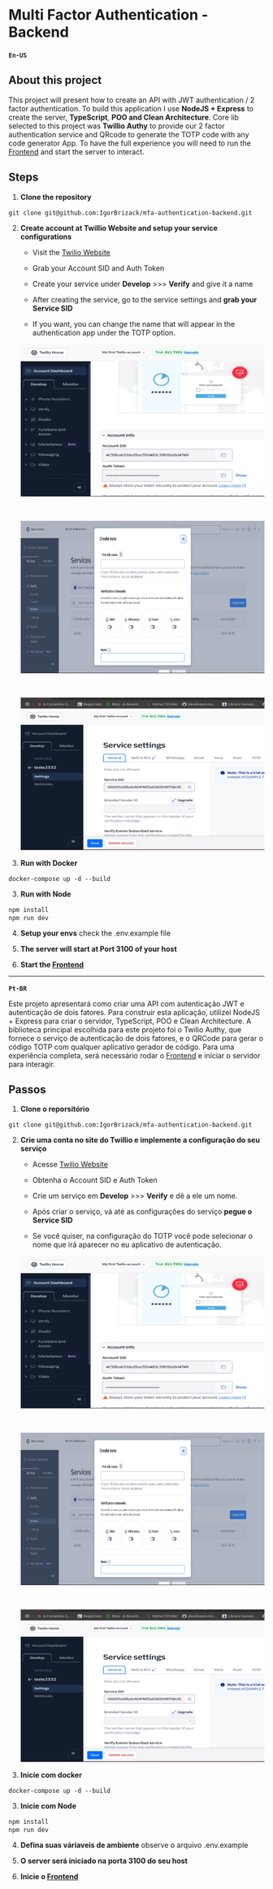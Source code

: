 # Multi Factor Authentication - Backend

**`En-US`**

## About this project

This project will present how to create an API with JWT authentication / 2 factor authentication. To build this application I use **NodeJS + Express** to create the server, **TypeScript**, **POO and Clean Architecture**. Core lib selected to this project was **Twillio Authy** to provide our 2 factor authentication service and QRcode to generate the TOTP code with any code generator App. To have the full experience you will need to run the [Frontend](https://github.com/IgorBrizack/mfa-authentication-front) and start the server to interact.

## Steps

1.  **Clone the repository**

```
git clone git@github.com:IgorBrizack/mfa-authentication-backend.git
```

2. **Create account at Twillio Website and setup your service configurations**

   - Visit the [Twilio Website](https://www.twilio.com/login)

   - Grab your Account SID and Auth Token

   - Create your service under **Develop** >>> **Verify** and give it a name

   - After creating the service, go to the service settings and **grab your Service SID**

   - If you want, you can change the name that will appear in the authentication app under the TOTP option.

   <p align="center">
    <img src="./src/assets/twillio_acc_sid_auth_token.png" alt="acc_sid_auth_token" width="500" height="300">
   </p>

   <br/>

   <p align="center">
    <img src="./src/assets/creating_service.png" alt="creating_service" width="500" height="300">
   </p>

   <br/>

   <p align="center">
    <img src="./src/assets/service_sid.png" alt="service_sid" width="500" height="300">
   </p>

3. **Run with Docker**

```
docker-compose up -d --build
```

3. **Run with Node**

```
npm install
npm run dev
```

4. **Setup your envs** check the .env.example file

5. **The server will start at Port 3100 of your host**

6. **Start the [Frontend](https://github.com/IgorBrizack/mfa-authentication-front)**

---

**`Pt-BR`**

Este projeto apresentará como criar uma API com autenticação JWT e autenticação de dois fatores. Para construir esta aplicação, utilizei NodeJS + Express para criar o servidor, TypeScript, POO e Clean Architecture. A biblioteca principal escolhida para este projeto foi o Twilio Authy, que fornece o serviço de autenticação de dois fatores, e o QRCode para gerar o código TOTP com qualquer aplicativo gerador de código. Para uma experiência completa, será necessário rodar o [Frontend](https://github.com/IgorBrizack/mfa-authentication-front) e iniciar o servidor para interagir.

## Passos

1.  **Clone o reporsitório**

```
git clone git@github.com:IgorBrizack/mfa-authentication-backend.git
```

2. **Crie uma conta no site do Twillio e implemente a configuração do seu serviço**

   - Acesse [Twilio Website](https://www.twilio.com/login)

   - Obtenha o Account SID e Auth Token

   - Crie um serviço em **Develop** >>> **Verify** e dê a ele um nome.

   - Após criar o serviço, vá até as configurações do serviço **pegue o Service SID**

   - Se você quiser, na configuração do TOTP você pode selecionar o nome que irá aparecer no eu aplicativo de autenticação.

   <p align="center">
    <img src="./src/assets/twillio_acc_sid_auth_token.png" alt="acc_sid_auth_token" width="500" height="300">
   </p>

   <br/>

   <p align="center">
    <img src="./src/assets/creating_service.png" alt="creating_service" width="500" height="300">
   </p>

   <br/>

   <p align="center">
    <img src="./src/assets/service_sid.png" alt="service_sid" width="500" height="300">
   </p>

3. **Inicie com docker**

```
docker-compose up -d --build
```

3. **Inicie com Node**

```
npm install
npm run dev
```

4. **Defina suas váriaveis de ambiente** observe o arquivo .env.example

5. **O server será iniciado na porta 3100 do seu host**

6. **Inicie o [Frontend](https://github.com/IgorBrizack/mfa-authentication-front)**
